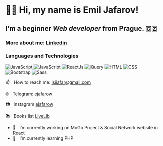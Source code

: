 # 👋🏻 Hi, my name is **Emil Jafarov**!
## I'm a beginner *Web developer* from Prague. 🇨🇿
### More about me: [Linkedin](https://www.linkedin.com/in/ejafarow)
### Languages and Technologies 
![JavaScript](https://img.shields.io/badge/-PHP-090909?style=for-the-badge&logo=PHP)
![JavaScript](https://img.shields.io/badge/-JavaScript-090909?style=for-the-badge&logo=JavaScript)
![ReactJs](https://img.shields.io/badge/-ReactJs-090909?style=for-the-badge&logo=React)
![jQuery](https://img.shields.io/badge/-jquery-090909?style=for-the-badge&logo=jquery)
![HTML](https://img.shields.io/badge/-HTML-090909?style=for-the-badge&logo=html5)
![CSS](https://img.shields.io/badge/-CSS-090909?style=for-the-badge&logo=css3)
![Bootstrap](https://img.shields.io/badge/-bootstrap-090909?style=for-the-badge&logo=Bootstrap)
![Sass](https://img.shields.io/badge/-sass-090909?style=for-the-badge&logo=sass)

 📫  &nbsp; How to reach me: isijafar@gmail.com
 
 🌐  &nbsp; Telegram: [ejafarow](https://t.me/ejafarow)
 
 :camera: &nbsp; Instagram [ejafarow](https://www.instagram.com/ejafarow/)
 
 :books: &nbsp; Books list [LiveLib](https://www.livelib.ru/reader/ejafarow/read)

- :rocket: &nbsp; I’m currently working on MoGo Project & Social Network website in React
- 🌱  &nbsp; I’m currently learning PHP

